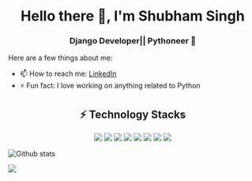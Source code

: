 <h1 align="center">Hello there 👋, I'm Shubham Singh</h1>
<h3 align="center">Django Developer|| Pythoneer 🐍</h3>

Here are a few things about me:

<!-- - 🔭 I’m currently working on BuyPlus
- 🌱 I’m currently learning ReactJS
- 👯 I’m looking to collaborate on Django -->
- 📫 How to reach me: [LinkedIn](https://www.linkedin.com/in/shubham2909/)
- ⚡ Fun fact: I love working on anything related to Python

<h2 align="center">⚡️ Technology Stacks</h2>
<p align="center">
   <img src="https://img.icons8.com/color/96/000000/python.png"/>
   <img src="https://img.icons8.com/officel/96/000000/react.png"/> 
   <img src="https://img.icons8.com/color/96/000000/dart.png"/>
<img src="https://img.icons8.com/ios-filled/100/000000/django.png"/>
<img src="https://img.icons8.com/color/96/000000/javascript.png"/>
   <img src="https://img.icons8.com/color/96/000000/firebase.png"/>
   <img src="https://img.icons8.com/color/96/000000/flutter.png"/>
  <img src="https://img.icons8.com/color/96/000000/html-5.png"/>
</p>


![Github stats](https://github-readme-stats.vercel.app/api?username=humshubham&show_icons=true&hide_border=false)

<img align="left" src="https://github-readme-stats.vercel.app/api/top-langs/?username=humshubham&layout=compact" />
